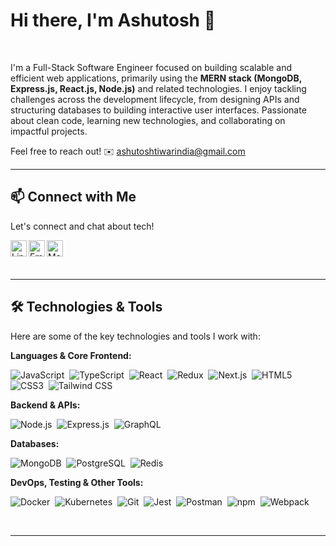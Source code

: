 # Hi there, I'm Ashutosh 👋

<br />

I'm a Full-Stack Software Engineer focused on building scalable and efficient web applications, primarily using the **MERN stack (MongoDB, Express.js, React.js, Node.js)** and related technologies. I enjoy tackling challenges across the development lifecycle, from designing APIs and structuring databases to building interactive user interfaces. Passionate about clean code, learning new technologies, and collaborating on impactful projects.

Feel free to reach out! ✉️ [ashutoshtiwarindia@gmail.com](mailto:ashutoshtiwarindia@gmail.com)

<hr>

## 📫 Connect with Me

Let's connect and chat about tech!

<p align="left">
  <a href="https://www.linkedin.com/in/ashutoshtiwarindia/" target="_blank" rel="noopener noreferrer">
    <img align="left" width="26px" src="https://cdn.jsdelivr.net/npm/simple-icons@v3/icons/linkedin.svg" alt="LinkedIn" />
  </a>  
  <a href="mailto:ashutoshtiwarindia@gmail.com">
    <img align="left" width="26px" src="https://cdn.jsdelivr.net/npm/simple-icons@v3/icons/gmail.svg" alt="Email"/>
  </a>  
  <a href="https://medium.com/@ashutoshtiwarind" target="_blank" rel="noopener noreferrer">
    <img align="left" width="26px" src="https://cdn.jsdelivr.net/npm/simple-icons@v3/icons/medium.svg" alt="Medium"/>
  </a>  
  <!-- Add other relevant links like portfolio website if you have one -->
</p>

<br clear="left"/> <!-- Clear the float for content below -->
<hr>

## 🛠️ Technologies & Tools

Here are some of the key technologies and tools I work with:

**Languages & Core Frontend:**
<p>
  <img src="https://img.shields.io/badge/JavaScript-F7DF1E?style=for-the-badge&logo=javascript&logoColor=black" alt="JavaScript"/> 
  <img src="https://img.shields.io/badge/TypeScript-007ACC?style=for-the-badge&logo=typescript&logoColor=white" alt="TypeScript"/> 
  <img src="https://img.shields.io/badge/React-20232A?style=for-the-badge&logo=react&logoColor=61DAFB" alt="React"/> 
  <img src="https://img.shields.io/badge/Redux-593D88?style=for-the-badge&logo=redux&logoColor=white" alt="Redux"/> 
  <img src="https://img.shields.io/badge/Next.js-000000?style=for-the-badge&logo=nextdotjs&logoColor=white" alt="Next.js"/> 
  <img src="https://img.shields.io/badge/html5-%23E34F26.svg?&style=for-the-badge&logo=html5&logoColor=white" alt="HTML5"/> 
  <img src="https://img.shields.io/badge/CSS3-1572B6?&style=for-the-badge&logo=css3&logoColor=white" alt="CSS3"/> 
  <img src="https://img.shields.io/badge/Tailwind_CSS-38B2AC?style=for-the-badge&logo=tailwind-css&logoColor=white" alt="Tailwind CSS"/> 
  <!-- Add Material-UI badge if needed -->
  <!-- <img src="https://img.shields.io/badge/Material--UI-0081CB?style=for-the-badge&logo=material-ui&logoColor=white" alt="Material-UI"/>  -->
</p>

**Backend & APIs:**
<p>
  <img src="https://img.shields.io/badge/Node.js-339933?style=for-the-badge&logo=nodedotjs&logoColor=white" alt="Node.js"/> 
  <img src="https://img.shields.io/badge/Express.js-000000?style=for-the-badge&logo=express&logoColor=white" alt="Express.js"/> 
  <img src="https://img.shields.io/badge/GraphQL-E10098?style=for-the-badge&logo=graphql&logoColor=white" alt="GraphQL"/> 
  <!-- Add REST API concept or maybe Postman tool -->
</p>

**Databases:**
<p>
  <img src="https://img.shields.io/badge/MongoDB-4EA94B?style=for-the-badge&logo=mongodb&logoColor=white" alt="MongoDB"/> 
  <img src="https://img.shields.io/badge/PostgreSQL-316192?style=for-the-badge&logo=postgresql&logoColor=white" alt="PostgreSQL"/> 
  <img src="https://img.shields.io/badge/redis-%23DD0031.svg?&style=for-the-badge&logo=redis&logoColor=white" alt="Redis"/> 
  <!-- Add MySQL if relevant from Freight Deck exp -->
  <!-- <img src="https://img.shields.io/badge/MySQL-005C84?style=for-the-badge&logo=mysql&logoColor=white" alt="MySQL"/>  -->
</p>

**DevOps, Testing & Other Tools:**
<p>
  <img src="https://img.shields.io/badge/Docker-2496ED?style=for-the-badge&logo=docker&logoColor=white" alt="Docker"/> 
  <img src="https://img.shields.io/badge/Kubernetes-326CE5?style=for-the-badge&logo=kubernetes&logoColor=white" alt="Kubernetes"/> 
  <img src="https://img.shields.io/badge/Git-F05032?style=for-the-badge&logo=git&logoColor=white" alt="Git"/> 
  <img src="https://img.shields.io/badge/Jest-C21325?style=for-the-badge&logo=jest&logoColor=white" alt="Jest"/> 
  <img src="https://img.shields.io/badge/Postman-FF6C37?style=for-the-badge&logo=postman&logoColor=white" alt="Postman"/> 
  <img src="https://img.shields.io/badge/npm-CB3837?style=for-the-badge&logo=npm&logoColor=white" alt="npm"/> 
  <img src="https://img.shields.io/badge/Webpack-8DD6F9?style=for-the-badge&logo=webpack&logoColor=black" alt="Webpack"/> 
  <!-- Add Grafana/Prometheus if desired -->
  <!-- <img src="https://img.shields.io/badge/Grafana-F46800?style=for-the-badge&logo=grafana&logoColor=white" alt="Grafana"/>  -->
  <!-- <img src="https://img.shields.io/badge/Prometheus-E6522C?style=for-the-badge&logo=prometheus&logoColor=white" alt="Prometheus"/>  -->
  <!-- Add AWS badge if desired -->
  <!-- <img src="https://img.shields.io/badge/AWS-232F3E?style=for-the-badge&logo=amazon-aws&logoColor=white" alt="AWS"/>  -->
</p>

<br/>
<hr>

<!-- Optional: Add GitHub Stats -->
<!--
## 📊 GitHub Stats

<p align="center">
  <img src="https://github-readme-stats.vercel.app/api?username=ashutoshtiwarind&show_icons=true&theme=radical" alt="Ashutosh's GitHub Stats"/>
  <img src="https://github-readme-stats.vercel.app/api/top-langs/?username=ashutoshtiwarind&layout=compact&theme=radical" alt="Top Languages"/>
</p>
<hr>
-->
